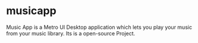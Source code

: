 musicapp
========

Music App is a Metro UI Desktop application which lets you play your music from your music library. Its is a open-source Project.